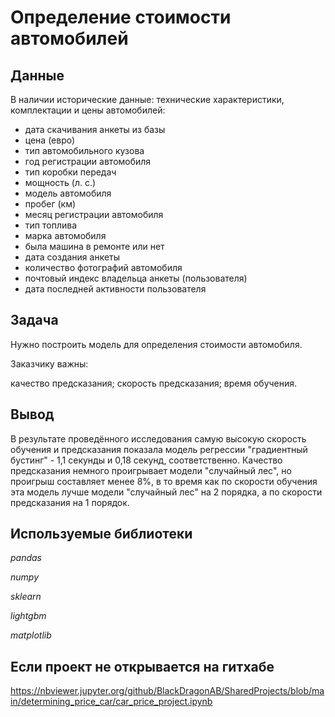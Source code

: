 # Определение стоимости автомобилей

## Данные

В наличии исторические данные: технические характеристики, комплектации и цены автомобилей:

- дата скачивания анкеты из базы
- цена (евро)
- тип автомобильного кузова
- год регистрации автомобиля
- тип коробки передач
- мощность (л. с.)
- модель автомобиля
- пробег (км)
- месяц регистрации автомобиля
- тип топлива
- марка автомобиля
- была машина в ремонте или нет
- дата создания анкеты
- количество фотографий автомобиля
- почтовый индекс владельца анкеты (пользователя)
- дата последней активности пользователя

## Задача

Нужно построить модель для определения стоимости автомобиля.

Заказчику важны:

качество предсказания;
скорость предсказания;
время обучения.

## Вывод

В результате проведённого исследования самую высокую скорость обучения и предсказания показала модель регрессии "градиентный бустинг" - 1,1 секунды и 0,18 секунд, соответственно. Качество предсказания немного проигрывает модели "случайный лес", но проигрыш составляет менее 8%, в то время как по скорости обучения эта модель лучше модели "случайный лес" на 2 порядка, а по скорости предсказания на 1 порядок.

## Используемые библиотеки

*pandas*

*numpy*

*sklearn*

*lightgbm*

*matplotlib*

## Если проект не открывается на гитхабе 

https://nbviewer.jupyter.org/github/BlackDragonAB/SharedProjects/blob/main/determining_price_car/car_price_project.ipynb

